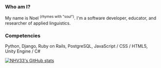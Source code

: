 ### Who am I?

My name is Noel <sup>(rhymes with "soul")</sup>. I'm a software developer, educator, and researcher of applied linguistics.

### Competencies
Python, Django, Ruby on Rails, PostgreSQL, JavaScript / CSS / HTML5, Unity Engine / C#

[![NHV33's GitHub stats](https://github-readme-stats.vercel.app/api?username=NHV33)](https://github.com/NHV33/github-readme-stats)

<!--
**NHV33/NHV33** is a ✨ _special_ ✨ repository because its `README.md` (this file) appears on your GitHub profile.
-->
